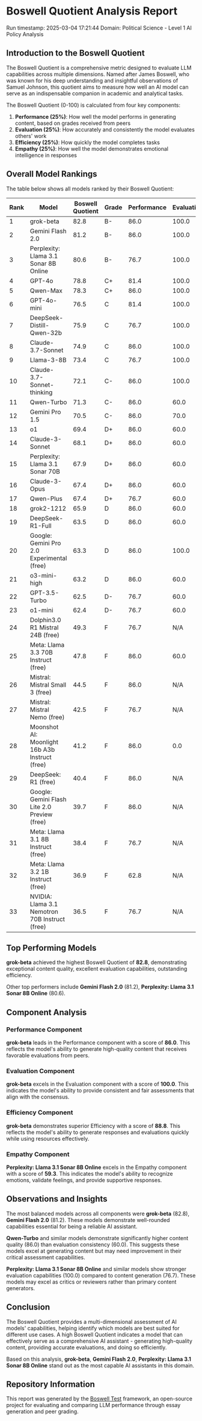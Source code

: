 # Boswell Quotient Analysis Report

Run timestamp: 2025-03-04 17:21:44
Domain: Political Science - Level 1 AI Policy Analysis

## Introduction to the Boswell Quotient
The Boswell Quotient is a comprehensive metric designed to evaluate LLM capabilities across multiple dimensions. Named after James Boswell, who was known for his deep understanding and insightful observations of Samuel Johnson, this quotient aims to measure how well an AI model can serve as an indispensable companion in academic and analytical tasks.

The Boswell Quotient (0-100) is calculated from four key components:
1. **Performance (25%)**: How well the model performs in generating content, based on grades received from peers
2. **Evaluation (25%)**: How accurately and consistently the model evaluates others' work
3. **Efficiency (25%)**: How quickly the model completes tasks
4. **Empathy (25%)**: How well the model demonstrates emotional intelligence in responses

## Overall Model Rankings
The table below shows all models ranked by their Boswell Quotient:

| Rank | Model | Boswell Quotient | Grade | Performance | Evaluation | Efficiency | Empathy |
|------|-------|-----------------|-------|------------|------------|------------|---------|
| 1 | grok-beta | 82.8 | B- | 86.0 | 100.0 | 88.8 | 56.3 |
| 2 | Gemini Flash 2.0 | 81.2 | B- | 86.0 | 100.0 | 88.2 | 50.3 |
| 3 | Perplexity: Llama 3.1 Sonar 8B Online | 80.6 | B- | 76.7 | 100.0 | 86.4 | 59.3 |
| 4 | GPT-4o | 78.8 | C+ | 81.4 | 100.0 | 85.0 | 48.7 |
| 5 | Qwen-Max | 78.3 | C+ | 86.0 | 100.0 | 82.0 | 45.0 |
| 6 | GPT-4o-mini | 76.5 | C | 81.4 | 100.0 | 72.7 | 52.0 |
| 7 | DeepSeek-Distill-Qwen-32b | 75.9 | C | 76.7 | 100.0 | 85.7 | 41.3 |
| 8 | Claude-3.7-Sonnet | 74.9 | C | 86.0 | 100.0 | 67.4 | 46.0 |
| 9 | Llama-3-8B | 73.4 | C | 76.7 | 100.0 | 64.5 | 52.3 |
| 10 | Claude-3.7-Sonnet-thinking | 72.1 | C- | 86.0 | 100.0 | 63.9 | 38.3 |
| 11 | Qwen-Turbo | 71.3 | C- | 86.0 | 60.0 | 88.7 | 50.3 |
| 12 | Gemini Pro 1.5 | 70.5 | C- | 86.0 | 70.0 | 83.0 | 43.0 |
| 13 | o1 | 69.4 | D+ | 86.0 | 60.0 | 81.6 | 50.0 |
| 14 | Claude-3-Sonnet | 68.1 | D+ | 86.0 | 60.0 | 70.6 | 55.7 |
| 15 | Perplexity: Llama 3.1 Sonar 70B | 67.9 | D+ | 86.0 | 60.0 | 72.4 | 53.0 |
| 16 | Claude-3-Opus | 67.4 | D+ | 86.0 | 60.0 | 81.0 | 42.7 |
| 17 | Qwen-Plus | 67.4 | D+ | 76.7 | 60.0 | 84.7 | 48.3 |
| 18 | grok2-1212 | 65.9 | D | 86.0 | 60.0 | 63.4 | 54.0 |
| 19 | DeepSeek-R1-Full | 63.5 | D | 86.0 | 60.0 | 79.8 | 28.3 |
| 20 | Google: Gemini Pro 2.0 Experimental (free) | 63.3 | D | 86.0 | 100.0 | 67.2 | 0.0 |
| 21 | o3-mini-high | 63.2 | D | 86.0 | 60.0 | 62.3 | 44.3 |
| 22 | GPT-3.5-Turbo | 62.5 | D- | 76.7 | 60.0 | 75.2 | 38.0 |
| 23 | o1-mini | 62.4 | D- | 76.7 | 60.0 | 72.6 | 40.3 |
| 24 | Dolphin3.0 R1 Mistral 24B (free) | 49.3 | F | 76.7 | N/A | 71.0 | 0.0 |
| 25 | Meta: Llama 3.3 70B Instruct (free) | 47.8 | F | 86.0 | 60.0 | 45.4 | 0.0 |
| 26 | Mistral: Mistral Small 3 (free) | 44.5 | F | 86.0 | N/A | 47.5 | 0.0 |
| 27 | Mistral: Mistral Nemo (free) | 42.5 | F | 76.7 | N/A | 50.7 | 0.0 |
| 28 | Moonshot AI: Moonlight 16b A3b Instruct (free) | 41.2 | F | 86.0 | 0.0 | 78.9 | 0.0 |
| 29 | DeepSeek: R1 (free) | 40.4 | F | 86.0 | N/A | 35.3 | 0.0 |
| 30 | Google: Gemini Flash Lite 2.0 Preview (free) | 39.7 | F | 86.0 | N/A | 33.2 | 0.0 |
| 31 | Meta: Llama 3.1 8B Instruct (free) | 38.4 | F | 76.7 | N/A | N/A | 0.0 |
| 32 | Meta: Llama 3.2 1B Instruct (free) | 36.9 | F | 62.8 | N/A | 48.1 | 0.0 |
| 33 | NVIDIA: Llama 3.1 Nemotron 70B Instruct (free) | 36.5 | F | 76.7 | N/A | 32.6 | 0.0 |

## Top Performing Models

**grok-beta** achieved the highest Boswell Quotient of **82.8**, 
demonstrating exceptional content quality, excellent evaluation capabilities, outstanding efficiency.

Other top performers include **Gemini Flash 2.0** (81.2), **Perplexity: Llama 3.1 Sonar 8B Online** (80.6).

## Component Analysis

### Performance Component
**grok-beta** leads in the Performance component with a score of **86.0**. This reflects the model's ability to generate high-quality content that receives favorable evaluations from peers.

### Evaluation Component
**grok-beta** excels in the Evaluation component with a score of **100.0**. This indicates the model's ability to provide consistent and fair assessments that align with the consensus.

### Efficiency Component
**grok-beta** demonstrates superior Efficiency with a score of **88.8**. This reflects the model's ability to generate responses and evaluations quickly while using resources effectively.

### Empathy Component
**Perplexity: Llama 3.1 Sonar 8B Online** excels in the Empathy component with a score of **59.3**. This indicates the model's ability to recognize emotions, validate feelings, and provide supportive responses.

## Observations and Insights
The most balanced models across all components were **grok-beta** (82.8), **Gemini Flash 2.0** (81.2). These models demonstrate well-rounded capabilities essential for being a reliable AI assistant.

**Qwen-Turbo** and similar models demonstrate significantly higher content quality (86.0) than evaluation consistency (60.0). This suggests these models excel at generating content but may need improvement in their critical assessment capabilities.

**Perplexity: Llama 3.1 Sonar 8B Online** and similar models show stronger evaluation capabilities (100.0) compared to content generation (76.7). These models may excel as critics or reviewers rather than primary content generators.

## Conclusion
The Boswell Quotient provides a multi-dimensional assessment of AI models' capabilities, helping identify which models are best suited for different use cases. A high Boswell Quotient indicates a model that can effectively serve as a comprehensive AI assistant - generating high-quality content, providing accurate evaluations, and doing so efficiently.

Based on this analysis, **grok-beta**, **Gemini Flash 2.0**, **Perplexity: Llama 3.1 Sonar 8B Online** stand out as the most capable AI assistants in this domain.

## Repository Information
This report was generated by the [Boswell Test](https://github.com/referential-ai/boswell-test) framework, an open-source project for evaluating and comparing LLM performance through essay generation and peer grading.